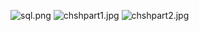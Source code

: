 ![sql.png](Languages/SQL/sql.png)
![chshpart1.jpg](Languages/SQL/chshpart1.jpg)
![chshpart2.jpg](Languages/SQL/chshpart2.jpg)
